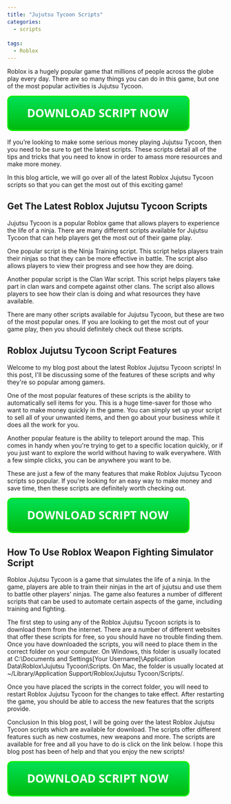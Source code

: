 ```yaml
---
title: "Jujutsu Tycoon Scripts"
categories:
  - scripts
  
tags:
  - Roblox
---
```


Roblox is a hugely popular game that millions of people across the globe play every day. There are so many things you can do in this game, but one of the most popular activities is Jujutsu Tycoon.

[![script button](https://github.com/robloxpaste/robloxpaste.github.io/blob/main/script_button.png?raw=true)](https://rbxpaste.com/latest-script)


If you’re looking to make some serious money playing Jujutsu Tycoon, then you need to be sure to get the latest scripts. These scripts detail all of the tips and tricks that you need to know in order to amass more resources and make more money.

In this blog article, we will go over all of the latest Roblox Jujutsu Tycoon scripts so that you can get the most out of this exciting game!

## Get The Latest Roblox Jujutsu Tycoon Scripts

Jujutsu Tycoon is a popular Roblox game that allows players to experience the life of a ninja. There are many different scripts available for Jujutsu Tycoon that can help players get the most out of their game play.

One popular script is the Ninja Training script. This script helps players train their ninjas so that they can be more effective in battle. The script also allows players to view their progress and see how they are doing.

Another popular script is the Clan War script. This script helps players take part in clan wars and compete against other clans. The script also allows players to see how their clan is doing and what resources they have available.

There are many other scripts available for Jujutsu Tycoon, but these are two of the most popular ones. If you are looking to get the most out of your game play, then you should definitely check out these scripts.

## Roblox Jujutsu Tycoon Script Features

Welcome to my blog post about the latest Roblox Jujutsu Tycoon scripts! In this post, I'll be discussing some of the features of these scripts and why they're so popular among gamers.

One of the most popular features of these scripts is the ability to automatically sell items for you. This is a huge time-saver for those who want to make money quickly in the game. You can simply set up your script to sell all of your unwanted items, and then go about your business while it does all the work for you.

Another popular feature is the ability to teleport around the map. This comes in handy when you're trying to get to a specific location quickly, or if you just want to explore the world without having to walk everywhere. With a few simple clicks, you can be anywhere you want to be.

These are just a few of the many features that make Roblox Jujutsu Tycoon scripts so popular. If you're looking for an easy way to make money and save time, then these scripts are definitely worth checking out.

[![script button](https://github.com/robloxpaste/robloxpaste.github.io/blob/main/script_button.png?raw=true)](https://rbxpaste.com/latest-script)

## How To Use Roblox Weapon Fighting Simulator Script

Roblox Jujutsu Tycoon is a game that simulates the life of a ninja. In the game, players are able to train their ninjas in the art of jujutsu and use them to battle other players' ninjas. The game also features a number of different scripts that can be used to automate certain aspects of the game, including training and fighting.

The first step to using any of the Roblox Jujutsu Tycoon scripts is to download them from the internet. There are a number of different websites that offer these scripts for free, so you should have no trouble finding them. Once you have downloaded the scripts, you will need to place them in the correct folder on your computer. On Windows, this folder is usually located at C:\Documents and Settings\[Your Username]\Application Data\Roblox\Jujutsu Tycoon\Scripts\. On Mac, the folder is usually located at ~/Library/Application Support/Roblox/Jujutsu Tycoon/Scripts/.

Once you have placed the scripts in the correct folder, you will need to restart Roblox Jujutsu Tycoon for the changes to take effect. After restarting the game, you should be able to access the new features that the scripts provide.

Conclusion
In this blog post, I will be going over the latest Roblox Jujutsu Tycoon scripts which are available for download. The scripts offer different features such as new costumes, new weapons and more. The scripts are available for free and all you have to do is click on the link below. I hope this blog post has been of help and that you enjoy the new scripts!

[![script button](https://github.com/robloxpaste/robloxpaste.github.io/blob/main/script_button.png?raw=true)](https://rbxpaste.com/latest-script)